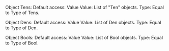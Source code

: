 Object Tens:
  Default access: Value
  Value: List of "Ten" objects.
  Type: Equal to Type of Tens.

Object Dens:
  Default access: Value
  Value: List of Den objects.
  Type: Equal to Type of Den.

Object Bools:
  Default access: Value
  Value: List of Bool objects.
  Type: Equal to Type of Bool.